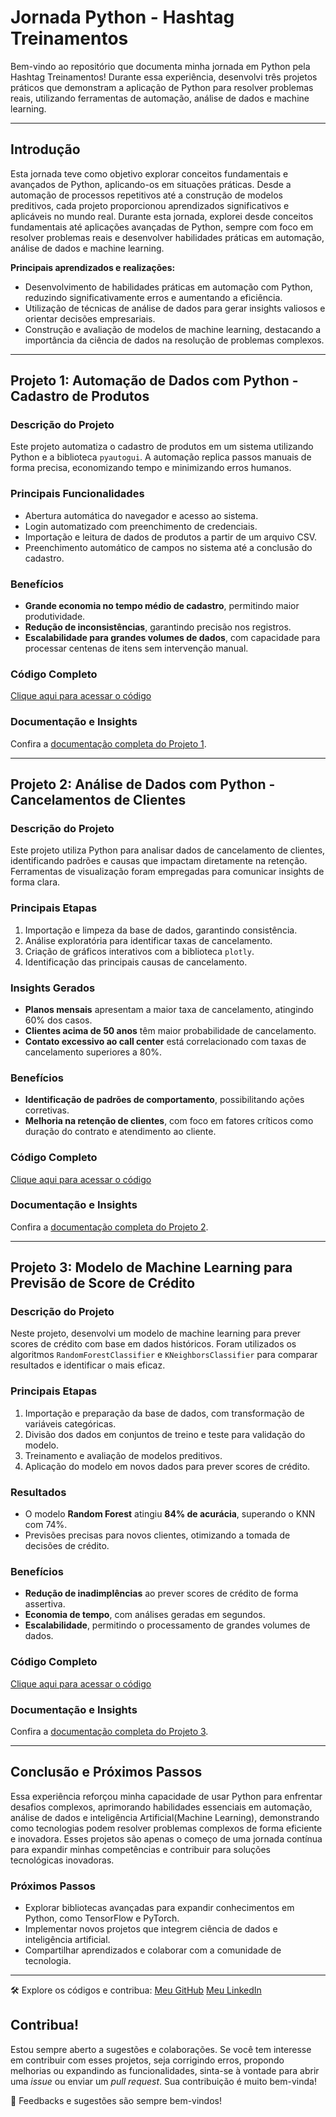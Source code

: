 # Jornada Python - Hashtag Treinamentos

Bem-vindo ao repositório que documenta minha jornada em Python pela Hashtag Treinamentos! Durante essa experiência, desenvolvi três projetos práticos que demonstram a aplicação de Python para resolver problemas reais, utilizando ferramentas de automação, análise de dados e machine learning. 

---

## Introdução

Esta jornada teve como objetivo explorar conceitos fundamentais e avançados de Python, aplicando-os em situações práticas. 
Desde a automação de processos repetitivos até a construção de modelos preditivos, cada projeto proporcionou aprendizados significativos e aplicáveis no mundo real.
Durante esta jornada, explorei desde conceitos fundamentais até aplicações avançadas de Python, sempre com foco em resolver problemas reais e desenvolver habilidades práticas em automação, análise de dados e machine learning.

**Principais aprendizados e realizações:**
- Desenvolvimento de habilidades práticas em automação com Python, reduzindo significativamente erros e aumentando a eficiência.
- Utilização de técnicas de análise de dados para gerar insights valiosos e orientar decisões empresariais.
- Construção e avaliação de modelos de machine learning, destacando a importância da ciência de dados na resolução de problemas complexos.

---

## Projeto 1: Automação de Dados com Python - Cadastro de Produtos

### Descrição do Projeto
Este projeto automatiza o cadastro de produtos em um sistema utilizando Python e a biblioteca `pyautogui`. A automação replica passos manuais de forma precisa, economizando tempo e minimizando erros humanos.

### Principais Funcionalidades
- Abertura automática do navegador e acesso ao sistema.
- Login automatizado com preenchimento de credenciais.
- Importação e leitura de dados de produtos a partir de um arquivo CSV.
- Preenchimento automático de campos no sistema até a conclusão do cadastro.

### Benefícios
- **Grande economia no tempo médio de cadastro**, permitindo maior produtividade.
- **Redução de inconsistências**, garantindo precisão nos registros.
- **Escalabilidade para grandes volumes de dados**, com capacidade para processar centenas de itens sem intervenção manual.

### Código Completo
[Clique aqui para acessar o código](#)

### Documentação e Insights
Confira a [documentação completa do Projeto 1](#).

---

## Projeto 2: Análise de Dados com Python - Cancelamentos de Clientes

### Descrição do Projeto
Este projeto utiliza Python para analisar dados de cancelamento de clientes, identificando padrões e causas que impactam diretamente na retenção. 
Ferramentas de visualização foram empregadas para comunicar insights de forma clara.

### Principais Etapas
1. Importação e limpeza da base de dados, garantindo consistência.
2. Análise exploratória para identificar taxas de cancelamento.
3. Criação de gráficos interativos com a biblioteca `plotly`.
4. Identificação das principais causas de cancelamento.

### Insights Gerados
- **Planos mensais** apresentam a maior taxa de cancelamento, atingindo 60% dos casos.
- **Clientes acima de 50 anos** têm maior probabilidade de cancelamento.
- **Contato excessivo ao call center** está correlacionado com taxas de cancelamento superiores a 80%.

### Benefícios
- **Identificação de padrões de comportamento**, possibilitando ações corretivas.
- **Melhoria na retenção de clientes**, com foco em fatores críticos como duração do contrato e atendimento ao cliente.

### Código Completo
[Clique aqui para acessar o código](#)

### Documentação e Insights
Confira a [documentação completa do Projeto 2](#).

---

## Projeto 3: Modelo de Machine Learning para Previsão de Score de Crédito

### Descrição do Projeto
Neste projeto, desenvolvi um modelo de machine learning para prever scores de crédito com base em dados históricos. 
Foram utilizados os algoritmos `RandomForestClassifier` e `KNeighborsClassifier` para comparar resultados e identificar o mais eficaz.

### Principais Etapas
1. Importação e preparação da base de dados, com transformação de variáveis categóricas.
2. Divisão dos dados em conjuntos de treino e teste para validação do modelo.
3. Treinamento e avaliação de modelos preditivos.
4. Aplicação do modelo em novos dados para prever scores de crédito.

### Resultados
- O modelo **Random Forest** atingiu **84% de acurácia**, superando o KNN com 74%.
- Previsões precisas para novos clientes, otimizando a tomada de decisões de crédito.

### Benefícios
- **Redução de inadimplências** ao prever scores de crédito de forma assertiva.
- **Economia de tempo**, com análises geradas em segundos.
- **Escalabilidade**, permitindo o processamento de grandes volumes de dados.

### Código Completo
[Clique aqui para acessar o código](#)

### Documentação e Insights
Confira a [documentação completa do Projeto 3](#).

---

## Conclusão e Próximos Passos

Essa experiência reforçou minha capacidade de usar Python para enfrentar desafios complexos, aprimorando habilidades essenciais em automação, análise de dados e inteligência Artificial(Machine Learning), demonstrando como tecnologias podem resolver problemas complexos de forma eficiente e inovadora.
Esses projetos são apenas o começo de uma jornada contínua para expandir minhas competências e contribuir para soluções tecnológicas inovadoras. 


### Próximos Passos
- Explorar bibliotecas avançadas para expandir conhecimentos em Python, como TensorFlow e PyTorch.
- Implementar novos projetos que integrem ciência de dados e inteligência artificial.
- Compartilhar aprendizados e colaborar com a comunidade de tecnologia.

---

🛠️ Explore os códigos e contribua: 
[Meu GitHub](https://github.com/Vifernandestech)
[Meu LinkedIn](https://www.linkedin.com/in/vifernandescybersec/)


## Contribua!

Estou sempre aberto a sugestões e colaborações. Se você tem interesse em contribuir com esses projetos, seja corrigindo erros, propondo melhorias ou expandindo as funcionalidades, sinta-se à vontade para abrir uma *issue* ou enviar um *pull request*. Sua contribuição é muito bem-vinda!

💬 Feedbacks e sugestões são sempre bem-vindos!
